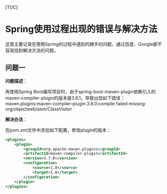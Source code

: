 [TOC]

# Spring使用过程出现的错误与解决方法

这里主要记录在使用Spring的过程中遇到的棘手的问题，通过百度、Google都不容易找到解决方法的问题。

## 问题一

**问题描述**：

再使用Spring Boot编写项目时，由于spring-boot-maven-plugin依赖引入的maven-compiler-plugin的版本是3.8.1，导致出现如下错误：
maven.plugins:maven-compiler-plugin:3.8.0:compile failed missing: org/objectweb/asm/ClassVisitor

**解决办法**：

在pom.xml文件中添加如下配置，修改plugin的版本：

```xml
<plugins>
    <plugin>
        <groupId>org.apache.maven.plugins</groupId>
        <artifactId>maven-compiler-plugin</artifactId>
        <version>3.7.0</version>
        <configuration>
            <source>1.8</source>
            <target>1.8</target>
        </configuration>
    </plugin>
</plugins>
```
